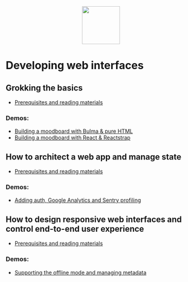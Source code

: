 <div align="center">
  <img src="./assets/logo.jpg" width=100>
</div>

# Developing web interfaces

## Grokking the basics

- [Prerequisites and reading materials](docs/1.md)

### Demos:

- [Building a moodboard with Bulma & pure HTML](demos/1/1-vanilla-app)
- [Building a moodboard with React & Reactstrap](demos/1/2-react-app)

## How to architect a web app and manage state

- [Prerequisites and reading materials](docs/2.md)

### Demos:

- [Adding auth, Google Analytics and Sentry profiling](demos/2/react-app-with-auth)

## How to design responsive web interfaces and control end-to-end user experience

- [Prerequisites and reading materials](docs/3.md)

### Demos:

- [Supporting the offline mode and managing metadata](demos/3/react-app-with-sw)
